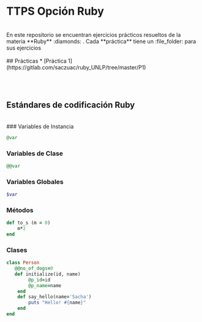# TTPS Opción Ruby 
<br>
En este repositorio se encuentran ejercicios prácticos resueltos de la materia **Ruby** :diamonds: . Cada **práctica** tiene un :file_folder: para sus ejercicios
<br><br>
## Prácticas 
* [Práctica 1](https://gitlab.com/saczuac/ruby_UNLP/tree/master/P1)

<br><br>
## Estándares de codificación **Ruby** 
<br>
### Variables de Instancia  

```ruby
@var
```

### Variables de Clase 

```ruby
@@var
```

### Variables Globales 

```ruby
$var
```

### Métodos 

```ruby
def to_s (m = 0)
    m*2
end
```

### Clases 

```ruby
class Person
   @@no_of_dogs=0
   def initialize(id, name)
        @p_id=id
        @p_name=name
    end
    def say_hello(name='Sacha')
        puts "Hello! #{name}"
    end
end 
```